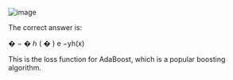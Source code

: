 ![image](https://user-images.githubusercontent.com/89120960/232329642-aa4155a7-ff53-438a-a944-2ee14f8ac5cb.png)


<p>
  The correct answer is:

�
−
�
ℎ
(
�
)
e 
−yh(x)

This is the loss function for AdaBoost, which is a popular boosting algorithm.
</p>
